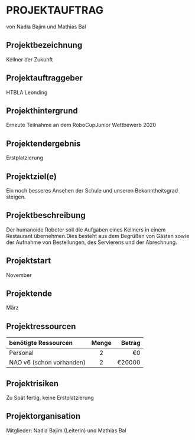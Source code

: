 # PROJEKTAUFTRAG 
von Nadia Bajim und Mathias Bal

## Projektbezeichnung

Kellner der Zukunft

## Projektauftraggeber

HTBLA Leonding

## Projekthintergrund

Erneute Teilnahme an dem RoboCupJunior Wettbewerb 2020

## Projektendergebnis

Erstplatzierung

## Projektziel(e)

Ein noch besseres Ansehen der Schule und unseren Bekanntheitsgrad steigen.

## Projektbeschreibung

Der humanoide Roboter soll die Aufgaben eines Kellners in einem Restaurant übernehmen.Dies besteht aus dem Begrüßen von Gästen sowie der Aufnahme von Bestellungen, des Servierens und der Abrechnung.

## Projektstart

November

## Projektende

März

## Projektressourcen

| benötigte Ressourcen     | Menge | Betrag |
|:-------------------------|:-----:| ------:|
| Personal                 |  2    |     €0 |
| NAO v6 (schon vorhanden) | 2     | €20000 |


## Projektrisiken

Zu Spät fertig, keine Erstplatzierung

## Projektorganisation

Mitglieder: Nadia Bajim (Leiterin) und Mathias Bal
